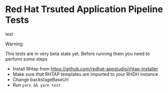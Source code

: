 # Red Hat Trsuted Application Pipeline Tests
test
> [!WARNING]  
> This tests are in very beta state yet. Before running them you need to perform some steps

* Install Rhtap from https://github.com/redhat-appstudio/rhtap-installer
* Make sure that RHTAP templates[](https://github.com/redhat-appstudio/tssc-sample-templates) are imported to your RHDH instance 
* Change backstageBaseUrl[](/src/tests/components.test.ts)
* Run `yarn && yarn test`
